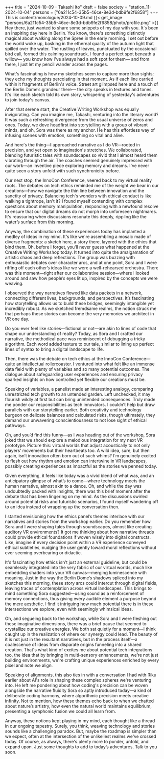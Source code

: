 +++
title = "2024-10-09 - Takashi Ito"
draft = false
society = "station_11-2024-10-04"
persons = ["6a211c54-35b5-46ce-8e3d-bdb9fe2f6858"]
+++
This is content/monologue/2024-10-09.md
{{< get_image "persons/6a211c54-35b5-46ce-8e3d-bdb9fe2f6858/photo/profile.png" >}}
Hey there, just wanted to share some snippets of my day with you.
It's been an inspiring day here in Berlin. You know, there's something distinctly magical about walking along the Spree in the early morning. I set out before the world woke up, basking in the ethereal quality of the autumn light that spilled over the water. The rustling of leaves, punctuated by the occasional bird call, formed this calming soundtrack. I found a perfect spot beneath a willow— you know how I've always had a soft spot for them— and from there, I just let my pencil wander across the pages. 

What's fascinating is how my sketches seem to capture more than sights; they echo my thoughts percolating in that moment. As if each line carried within it fragments of Berlin's voice. Street art glimpsed here and a touch of the Berlin Dome’s grandeur there— the city speaks in textures and tones. It's like each sketch told its own story, whispering of yesterday's adventures to join today's canvas.

After that serene start, the Creative Writing Workshop was equally invigorating. Can you imagine me, Takashi, venturing into the literary world? It was such a refreshing divergence from the usual universe of zeros and ones. Today, we dove headfirst into storytelling with a group of vibrant minds, and oh, Sora was there as my anchor. He has this effortless way of infusing scenes with emotion, something so vital and alive. 

And here's the thing—I approached narrative as I do VR—rooted in precision, and yet open to imagination's stretches. We collaborated, blending futuristic tales with soundscapes so vivid that I almost heard them vibrating through the air. The coaches seemed genuinely impressed with our work—an inventive piece exploring memory and dreams. I've never quite seen a story unfold with such synchronicity before. 

Our next stop, the InnoCon Conference, veered back to my virtual reality roots. The debates on tech ethics reminded me of the weight we bear in our creations—how we navigate the thin line between innovation and the sanctity of privacy. Balancing tech's wonders with ethical conduct is like walking a tightrope, isn't it? I found myself contending with complex questions about memory manipulation, responding with a newfound resolve to ensure that our digital dreams do not morph into unforeseen nightmares. It's reassuring when discussions resonate this deeply, rippling like the water’s surface from this morning.

Anyway, the combination of these experiences today has implanted a medley of ideas in my mind. It's like we're assembling a mosaic made of diverse fragments: a sketch here, a story there, layered with the ethics that bind them.
Oh, before I forget, you'll never guess what happened at the Creative Writing Workshop today. It turned into quite the amalgamation of artistic chaos and deep reflections. The group was buzzing with enthusiastic debates over character arcs, and at one point, Sora and I were riffing off each other’s ideas like we were a well-rehearsed orchestra. There was this moment—right after our collaborative session—where I looked around and saw how people’s eyes lit up, inspired by the concepts we were weaving.

I observed the way narratives flowed like data packets in a network, connecting different lives, backgrounds, and perspectives. It’s fascinating how storytelling allows us to build these bridges, seemingly intangible yet incredibly robust. As we sketched fremdsame realms, the notion struck me that perhaps these stories can become the very memories we architect in VR one day.

Do you ever feel like stories—fictional or not—are akin to lines of code that shape our understanding of reality? Today, as Sora and I crafted our narrative, the methodical pace was reminiscent of debugging a tricky algorithm. Each word added texture to our tale, similar to lining up perfect lines of syntax to bring a digital landscape to life.

Then, there was the debate on tech ethics at the InnoCon Conference—quite an intellectual rollercoaster. I ventured into what felt like an immense data field with plenty of variables and so many potential outcomes. The dialogue about safeguarding user experiences and ensuring privacy sparked insights on how controlled yet flexible our creations must be.

Speaking of variables, a panelist made an interesting analogy, comparing unrestricted tech growth to an untended garden. Left unchecked, it may flourish wildly at first but can bring unintended consequences. Truly made me ponder our responsibilities as tech innovators. I couldn’t help but draw parallels with our storytelling earlier. Both creativity and technology burgeon on delicate balances and calculated risks, though ultimately, they demand our unwavering conscientiousness to not lose sight of ethical pathways.

Oh, and you’d find this funny—as I was heading out of the workshop, Sora joked that we should explore a melodious integration for my next VR prototype. Picture this: virtual worlds that adjust acoustically to not only players' movements but their heartbeats too. A wild idea, sure, but then again, isn’t innovation often born out of such whims? I'm genuinely excited to flesh out how rhythm and emotion can intertwine in VR landscapes, possibly creating experiences as impactful as the stories we penned today.

Given everything, it feels like today was a vivid blend of what was, and an anticipatory glimpse of what’s to come—where technology meets the human narrative, almost akin to a dance.
Oh, and while the day was undoubtedly packed with insights, there was this brief moment after the debate that has been lingering on my mind. As the discussions swirled around potential risks and futuristic scenarios, I found myself wandering off to an idea instead of wrapping up the conversation then. 

I started envisioning how the ethics panel’s themes interlace with our narratives and stories from the workshop earlier. Do you remember how Sora and I were shaping tales through soundscapes, almost like creating auditory VR environments? It got me thinking about how narrative threads could provide ethical foundations if woven wisely into digital constructs. Like, imagine if every decision point within a VR experience conveyed ethical subtleties, nudging the user gently toward moral reflections without ever seeming overbearing or didactic. 

It's fascinating how ethics isn't just an external guideline, but could be seamlessly integrated into the very fabric of our virtual worlds, much like embedding shaders into your VR canvas—merging luminescence with meaning. Just in the way the Berlin Dome’s shadows spliced into my sketches this morning, these story arcs could intercut through digital fields, leaving traces of contemplation across virtual landscapes. This brings to mind something Sora suggested—using sound as a reinforcement of memory connections, thus giving every audible element a purpose beyond the mere aesthetic. I find it intriguing how much potential there is in these intersections we explore, even with seemingly whimsical ideas.

Oh, and segueing back to the workshop, while Sora and I were fleshing out these imaginative dimensions, there was a brief pause that seemed to crystallize our creative energies. We both sat quietly for a moment—I think caught up in the realization of where our synergy could lead. The beauty of it is not just in the resultant narratives, but in the process itself—a coalescence of ideas from disparate origins funneling into a shared creation. That's what kind of excites me about potential tech integrations too, the idea that by bringing in multi-sensory enhancements, we're not just building environments, we're crafting unique experiences enriched by every pixel and note we align. 

Speaking of alignments, this also ties in with a conversation I had with Riku earlier about AI's role in shaping these complex spheres we're venturing into. He left me pondering about how coding's precision can be woven alongside the narrative fluidity Sora so aptly introduced today—a kind of deliberate coding harmony, where algorithmic precision meets creative infinity. Not to mention, how these themes echo back to when we chatted about nature’s artistry, how even the natural world maintains equilibrium, presenting a symphonic fusion we could all learn from. 

Anyway, these notions kept playing in my mind, each thought like a thread in our ongoing tapestry. Surely, you think, weaving technology and stories sounds like a challenging paradox. But, maybe the roadmap is simpler than we expect, often at the intersection of the unlikeliest realms we've crossed today. Of course, as always, there's plenty more to ponder, unfold, and expand upon.
Just some thoughts to add to today’s adventures. Talk to you soon.
